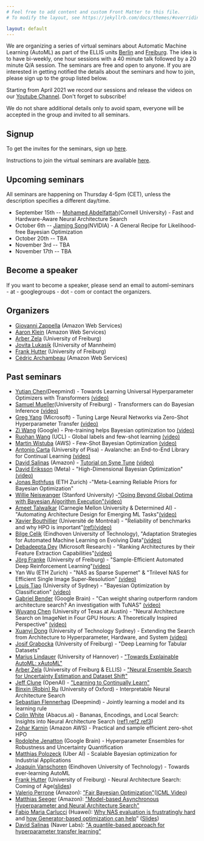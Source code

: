 ```yaml
---
# Feel free to add content and custom Front Matter to this file.
# To modify the layout, see https://jekyllrb.com/docs/themes/#overriding-theme-defaults

layout: default
---
```


We are organizing a series of virtual seminars about Automatic Machine Learning (AutoML) as part of the ELLIS units [Berlin](https://ellis.eu/units/berlin) and [Freiburg](https://ellis.eu/units/freiburg). The idea is to have bi-weekly, one hour sessions with a 40 minute talk followed by a 20 minute Q/A session.
The seminars are free and open to anyone. If you are interested in getting notified the details about the seminars and how to join, please sign up to the group listed below.

Starting from April 2021 we record our sessions and release the videos on our [Youtube Channel](https://www.youtube.com/channel/UC3NoO2L7cGs7O3583ig--EA/featured). Don't forget to subscribe!


We do not share additional details only to avoid spam, everyone will be accepted in the group and invited to all seminars.

## Signup

To get the invites for the seminars, sign up [here](https://groups.google.com/d/forum/automl-seminars).

Instructions to join the virtual seminars are available [here](https://automl-seminars.github.io/about/).


## Upcoming seminars

All seminars are happening on Thursday 4-5pm (CET), unless the description specifies a different day/time.

* September 15th -- [Mohamed Abdelfattah](https://www.mohsaied.com/)(Cornell University) - Fast and Hardware-Aware Neural Architecture Search
* October 6th -- [Jiaming Song](https://tsong.me/)(NVIDIA) - A General Recipe for Likelihood-free Bayesian Optimization
* October 20th -- TBA
* November 3rd -- TBA
* November 17th -- TBA


## Become a speaker

If you want to become a speaker, please send an email to automl-seminars - at - googlegroups - dot - com or contact the organizers.

## Organizers

* [Giovanni Zappella](https://giovannizappella.github.io/) (Amazon Web Services)
* [Aaron Klein](https://aaronkl.github.io/) (Amazon Web Services)
* [Arber Zela](https://ml.informatik.uni-freiburg.de/people/zela/index.html) (University of Freiburg)
* [Jovita Lukasik](https://www.uni-mannheim.de/dws/people/researchers/phd-students/jovita-lukasik/) (University of Mannheim)
* [Frank Hutter](https://ml.informatik.uni-freiburg.de/people/hutter/index.html) (University of Freiburg)
* [Cédric Archambeau](http://www0.cs.ucl.ac.uk/staff/c.archambeau/) (Amazon Web Services)

## Past seminars

* [Yutian Chen](https://www.cantab.net/users/yutian.chen/index.html)(Deepmind) - Towards Learning Universal Hyperparameter Optimizers with Transformers [(video)](https://youtu.be/dt7yn_kSrDI)
* [Samuel Mueller](https://ml.informatik.uni-freiburg.de/profile/mueller/)(University of Freiburg) - Transformers can do Bayesian Inference [(video)](https://youtu.be/XnngBWe2WYE)
* [Greg Yang](https://www.microsoft.com/en-us/research/people/gregyang/) (Microsoft) - Tuning Large Neural Networks via Zero-Shot Hyperparameter Transfer  [(video)](https://youtu.be/XpU3mDKJOak)
* [Zi Wang](https://ziw.mit.edu/) (Google) - Pre-training helps Bayesian optimization too [(video)](https://www.youtube.com/watch?v=cH4-hHXvO5c)
* [Ruohan Wang](https://ruohanw.github.io/) (UCL) - Global labels and few-shot learning [(video)](https://www.youtube.com/watch?v=oT2Y6byjhYQ)
* [Martin Wistuba](https://scholar.google.de/citations?user=pTULHVsAAAAJ&hl=de) (AWS) - Few-Shot Bayesian Optimization [(video)](https://www.youtube.com/watch?v=mJduKEKSh_A)
* [Antonio Carta](http://pages.di.unipi.it/carta/) (University of Pisa) - Avalanche: an End-to-End Library for Continual Learning [(video)](https://www.youtube.com/watch?v=n6mykeLdeg0)
* [David Salinas](https://geoalgo.github.io/) (Amazon) - [Tutorial on Syne Tune](https://github.com/awslabs/syne-tune) [(video)](https://www.youtube.com/watch?v=DlM-__TTa3U&t=647s)
* [David Eriksson](https://dme65.github.io/) (Meta) - "High-Dimensional Bayesian Optimization" [(video)](https://www.youtube.com/watch?v=jjaOWe29krU&t=2352s)
* [Jonas Rothfuss](https://las.inf.ethz.ch/people/jonas-rothfuss) (ETH Zurich) -"Meta-Learning Reliable Priors for Bayesian Optimization"
* [Willie Neiswanger](https://willieneis.github.io/) (Stanford University) -["Going Beyond Global Optima with Bayesian Algorithm Execution"](https://willieneis.github.io/bax-website/)[(video)](https://www.youtube.com/watch?v=Jp73k6jcpGs&t=50s)
* [Ameet Talwalkar](https://www.cs.cmu.edu/~atalwalk/) (Carnegie Mellon University & Determined AI) - "Automating Architecture Design for Emerging ML Tasks"[(video)](https://www.youtube.com/watch?v=N5-d4URSTSE&t=2716s)
* [Xavier Bouthillier](https://mila.quebec/en/person/xavier-bouthillier/) (Université de Montréal) - "Reliability of benchmarks and why HPO is important"[(ref)](https://arxiv.org/abs/2103.03098)[(video)](https://www.youtube.com/watch?v=ZRQF72IXiDc)
* [Bilge Celik](https://research.tue.nl/en/persons/bilge-celik-aydin) (Eindhoven University of Technology), "Adaptation Strategies for Automated Machine Learning on Evolving Data"[(video)](https://www.youtube.com/watch?v=m4uSKU-KwuI&t=3s)
* [Debadeepta Dey](https://www.microsoft.com/en-us/research/people/dedey/) (Microsoft Research) - "Ranking Architectures by their Feature Extraction Capabilities"[(video)](https://www.youtube.com/watch?v=K6wz4DcwVkI)
* [Jörg Franke](https://ml.informatik.uni-freiburg.de/people/franke/index.html) (University of Freiburg) - "Sample-Efficient Automated Deep Reinforcement Learning"[(video)](https://www.youtube.com/watch?v=asHw00jw4Ng)
* Yan Wu (ETH Zurich) - "NAS as Sparse Supernet" & "Trilevel NAS for Efficient Single Image Super-Resolution" [(video)](https://www.youtube.com/watch?v=zcXsRJ69g3c)
* [Louis Tiao](https://tiao.io/) (University of Sydney) - "Bayesian Optimization by Classification" [(video)](https://www.youtube.com/watch?v=eT3nHnN3OYA)
* [Gabriel Bender](https://scholar.google.com/citations?user=6D-XbmAAAAAJ&hl=de) (Google Brain) - "Can weight sharing outperform random architecture search? An investigation with TuNAS" [(video)](https://youtu.be/JbtZVQVJbY8)
* [Wuyang Chen](https://chenwydj.github.io/) (University of Texas at Austin) - "Neural Architecture Search on ImageNet in Four GPU Hours: A Theoretically Inspired Perspective" [(video)](https://www.youtube.com/watch?v=o8V1LeZaPwU&t=1152s)
* [Xuanyi Dong](https://xuanyidong.com/) (University of Technology Sydney) - Extending the Search from Architecture to Hyperparameter, Hardware, and System [(video)](https://youtu.be/ayjKCVxRW2Y)
* [Josif Grabocka](https://relea.informatik.uni-freiburg.de/people/josif-grabocka) (University of Freiburg) - "Deep Learning for Tabular Datasets"
* [Marius Lindauer](https://www.tnt.uni-hannover.de/en/staff/lindauer/) (University of Hannover) - ["Towards Explainable AutoML: xAutoML"](https://www.automl.org/wp-content/uploads/2021/03/xAutoML-PDP.pdf)
* [Arber Zela](https://ml.informatik.uni-freiburg.de/people/zela/index.html) (University of Freiburg & ELLIS) - ["Neural Ensemble Search for Uncertainty Estimation and Dataset Shift"](https://www.automl.org/wp-content/uploads/2021/03/AutoML_seminar__NES.pdf)
* [Jeff Clune](http://jeffclune.com/) (OpenAI) - ["Learning to Continually Learn"](https://slideslive.com/38930882/learning-to-continually-learn?)
* [Binxin (Robin) Ru](https://rubinxin.github.io/) (University of Oxford) - Interpretable Neural Architecture Search  
* [Sebastian Flennerhag](http://flennerhag.com/) (Deepmind) - Jointly learning a model and its learning rule
* [Colin White](https://crwhite.ml/) (Abacus.ai) - Bananas, Encodings, and Local Search: Insights into Neural Architecture Search ([ref1](https://arxiv.org/abs/1910.11858),[ref2](https://arxiv.org/abs/2007.04965),[ref3](https://arxiv.org/abs/2005.02960))
* [Zohar Karnin](https://scholar.google.com/citations?user=aUsrzjgAAAAJ&hl=en) (Amazon AWS) - Practical and sample efficient zero-shot HPO
* [Rodolphe Jenatton](http://rodolphejenatton.com/) (Google Brain) - Hyperparameter Ensembles for Robustness and Uncertainty Quantification
* [Matthias Polozeck](https://scholar.google.com/citations?user=g5BRMkoAAAAJ&hl=en) (Uber AI) - Scalable Bayesian optimization for Industrial Applications
* [Joaquin Vanschoren](https://joaquinvanschoren.github.io/home/) (Eindhoven University of Technology) - Towards ever-learning AutoML
* [Frank Hutter](http://aad.informatik.uni-freiburg.de/people/hutter/) (University of Freiburg) - Neural Architecture Search: Coming of Age([slides](https://www.dropbox.com/s/4nv8fuhuenxsx87/Frank_Hutter__NAS_Coming_of_Age_2020.pdf?dl=0))
* [Valerio Perrone](https://sites.google.com/view/valerioperrone/) (Amazon): ["Fair Bayesian Optimization"](https://arxiv.org/abs/2006.05109)([ICML Video](https://slideslive.com/38930648/fair-bayesian-optimization))
* [Matthias Seeger](https://mseeger.github.io/) (Amazon): ["Model-based Asynchronous Hyperparameter and Neural Architecture Search"](https://arxiv.org/abs/2003.10865)
* [Fabio Maria Carlucci](https://fmcarlucci.github.io/) (Huawei): [Why NAS evaluation is frustratingly hard](https://openreview.net/forum?id=HygrdpVKvr) and [how Generator-based optimization can help](https://arxiv.org/abs/2004.01395)”  ([Slides](https://docs.google.com/presentation/d/1j9U8Tl1faTkXLN_dc5mf9ack1YVBq3N3FH86wbAyDwg/edit?usp=sharing))
* [David Salinas](https://geoalgo.github.io/) (Naver Labs): ["A quantile-based approach for hyperparameter transfer learning"](https://proceedings.icml.cc/static/paper_files/icml/2020/4367-Paper.pdf)

